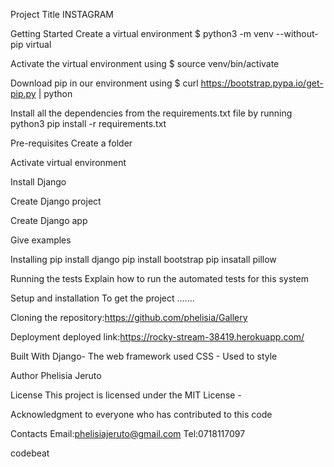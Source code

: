 Project Title
INSTAGRAM

Getting Started
Create a virtual environment $ python3 -m venv --without-pip virtual

Activate the virtual environment using $ source venv/bin/activate

Download pip in our environment using $ curl https://bootstrap.pypa.io/get-pip.py | python

Install all the dependencies from the requirements.txt file by running python3 pip install -r requirements.txt

Pre-requisites
Create a folder

Activate virtual environment

Install Django

Create Django project

Create Django app

Give examples

Installing
pip install django pip install bootstrap pip insatall pillow

Running the tests
Explain how to run the automated tests for this system

Setup and installation
To get the project .......

Cloning the repository:https://github.com/phelisia/Gallery

Deployment
deployed link:https://rocky-stream-38419.herokuapp.com/

Built With
Django- The web framework used CSS - Used to style

Author
Phelisia Jeruto

License
This project is licensed under the MIT License -

Acknowledgment
to everyone who has contributed to this code

Contacts
Email:phelisiajeruto@gmail.com Tel:0718117097

codebeat
